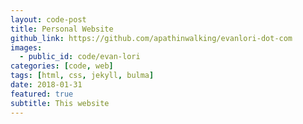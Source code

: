 ```yaml
---
layout: code-post
title: Personal Website
github_link: https://github.com/apathinwalking/evanlori-dot-com
images:
  - public_id: code/evan-lori
categories: [code, web]
tags: [html, css, jekyll, bulma]
date: 2018-01-31
featured: true
subtitle: This website
---
```

